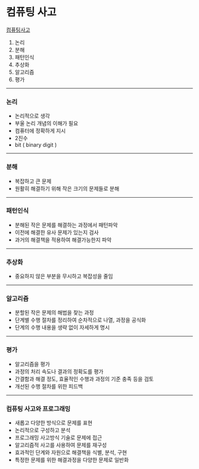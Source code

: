 # 컴퓨팅 사고

[컴퓨팅사고](https://youtu.be/OoRrKmmlEeY)

1. 논리
2. 분해
3. 패턴인식
4. 추상화
5. 알고리즘
6. 평가



---

### 논리

- 논리적으로 생각
- 부울 논리 개념의 이해가 필요
- 컴퓨터에 정확하게 지시
- 2진수
- bit ( binary digit )



---

### 분해

- 복잡하고 큰 문제
- 원활히 해결하기 위해 작은 크기의 문제들로 분해



---

### 패턴인식

- 분해된 작은 문제를 해결하는 과정에서 패턴파악
- 이전에 해결한 유사 문제가 있는지 검사
- 과거의 해결책을 적용하여 해결가능한지 파악



---

### 추상화

- 중요하지 않은 부분을 무시하고 복잡성을 줄임



---

### 알고리즘

- 분할된 작은 문제의 해법을 찾는 과정
- 단계별 수행 절차를 정리하여 순차적으로 나열, 과정을 공식화
- 단계의 수행 내용을 생략 없이 자세하게 명시



---

### 평가

- 알고리즘을 평가
- 과정의 처리 속도나 결과의 정확도를 평가
- 간결함과 해결 정도, 효율적인 수행과 과정의 기준 충족 등을 검토
- 개선된 수행 절차를 위한 피드백



---

### 컴퓨팅 사고와 프로그래밍

- 새롭고 다양한 방식으로 문제를 표현
- 논리적으로 구성하고 분석
- 프로그래밍 사고방식 기술로 문제에 접근
- 알고리즘적 사고를 사용하여 문제를 재구성
- 효과적인 단계와 자원으로 해결책을 식별, 분석, 구현
- 특정한 문제를 위한 해결과정을 다양한 문제로 일반화

